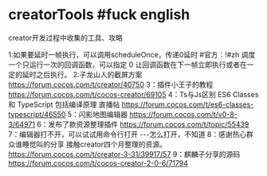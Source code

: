 # creatorTools #fuck english
creator开发过程中收集的工具、攻略

1:如果要延时一帧执行，可以调用scheduleOnce，传递0延时
#官方：!#zh 调度一个只运行一次的回调函数，可以指定 0 让回调函数在下一帧立即执行或者在一定的延时之后执行。
2:子龙山人的截屏方案 https://forum.cocos.com/t/creator/40750
3：插件小王子的教程 https://forum.cocos.com/t/cocos-creator/69105
4：Ts与Js区别 ES6 Classes 和 TypeScript 包括编译原理 直播帖 https://forum.cocos.com/t/es6-classes-typescript/46550
5：闪影地图编辑器 https://forum.cocos.com/t/v0-8-3/64971
6：发布了款资源整理插件 https://forum.cocos.com/t/topic/55439
7：编辑器打不开，可以试试用命令行打开  ---怎么打开，不知道
8：感谢热心群众谁睡觉叫的分享 接触creator四个月整理的资源。 https://forum.cocos.com/t/creator-3-31/39917/57
9：麒麟子分享的源码 https://forum.cocos.com/t/cocos-creator-2-0-6/71794
